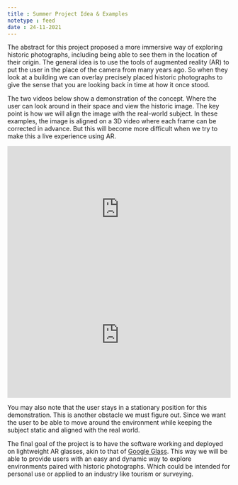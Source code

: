 ```yaml
---
title : Summer Project Idea & Examples
notetype : feed
date : 24-11-2021
---
```


The abstract for this project proposed a more immersive way of exploring historic photographs, including being able to see them in the location of their origin. The general idea is to use the tools of augmented reality (AR) to put the user in the place of the camera from many years ago. So when they look at a building we can overlay precisely placed historic photographs to give the sense that you are looking back in time at how it once stood.

The two videos below show a demonstration of the concept. Where the user can look around in their space and view the historic image. The key point is how we will align the image with the real-world subject. In these examples, the image is aligned on a 3D video where each frame can be corrected in advance. But this will become more difficult when we try to make this a live experience using AR.

<div style="position:relative;padding-top:56.25%;"> 
	<iframe src="https://www.youtube.com/embed/AEOozhi7dkA" frameborder="0" allowfullscreen style="position:absolute;top:0;left:0;width:100%;height:100%;"></iframe> 
</div>
<div style="position:relative;padding-top:56.25%;"> 
	<iframe src="https://www.youtube.com/embed/UesTBd7c_dM" frameborder="0" allowfullscreen style="position:absolute;top:0;right:0;width:100%;height:100%;"></iframe> 
</div>

You may also note that the user stays in a stationary position for this demonstration. This is another obstacle we must figure out. Since we want the user to be able to move around the environment while keeping the subject static and aligned with the real world.

The final goal of the project is to have the software working and deployed on lightweight AR glasses, akin to that of [Google Glass](https://www.google.com/glass/start/). This way we will be able to provide users with an easy and dynamic way to explore environments paired with historic photographs. Which could be intended for personal use or applied to an industry like tourism or surveying.
